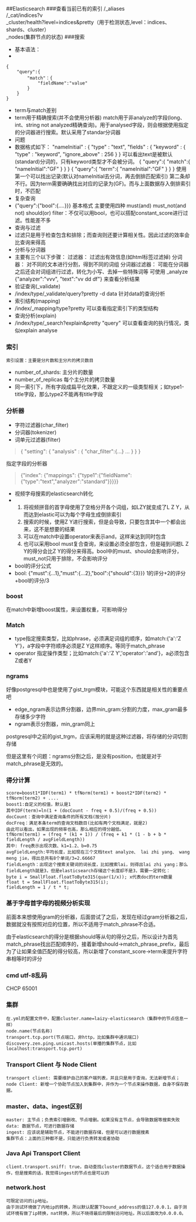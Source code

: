 ##Elasticsearch
###查看当前已有的索引
/_aliases<br/>
/_cat/indices?v<br/>
_cluster/health?level=indices&pretty（用于检测状态,level：indices、shards、cluster）<br/>
_nodes(集群节点的状态)
###搜索
- 基本语法：
- 

    {
        "query":{
            "match"：{
                "fieldName":"value"
            }
        }
    }

- term与match差别
- 
    term用于精确搜索(并不会使用分析器)
    match用于非analyze的字段(long、int、string not analyzed精确查询)。用于analysed字段，则会根据使用指定的分词器进行搜索。默认采用了standar分词器
- 问题
- 
    数据格式如下：
    "nameInitial" : {
       "type" : "text",
       "fields" : {
           "keyword" : {
           "type" : "keyword",
           "ignore_above" : 256
        }
    }
    可以看出text是被默认(standard)分词的，只有keyword类型才不会被分词。
    {
        "query":{
            "match":{
                "nameInitial":"GF"
            }
        }
    }
    {
        "query":{
            "term":{
                "nameInitial":"GF"
            }
        }
    }
    使用第一个可以找出记录(默认对nameInitial去分词，再去倒排匹配索引)
    第二条却不行。因为term需要确确找出对应的记录为(GF)。而与上面数据存入倒排索引时，不匹配
- 复杂查询
- 
    {"query":{"bool":{....}}} 基本格式
    主要使用四种
    must(and) 
    must_not(and not)
    should(or)
    filter：不仅可以用bool，也可以搭配constant_score进行过滤。性能差不多
- 查询与过滤
- 
    过滤只是用于检查包含和排除；而查询则还要计算相关性。因此过滤的效率会比查询来得高
- 分析与分词器
- 
    主要有三个以下步骤：
    过滤器： 过滤出有效信息(如html标签过滤掉)
    分词器： 对不同的文本进行分割，得到不同的词组
    分词器过滤器： 可能在分词器之后还会对词组进行过滤，转化为小写、去掉一些特殊词等
    可使用 _analyze {"analyzer":"vvv", "text":"vv dd df"} 来查看分析结果
- 验证查询(_validate)
- 
    /index/type/_validate/query?pretty -d data
    针对data的查询分析
- 索引结构(mapping)
- 
    /index/_mapping/type?pretty
    可以查看指定索引下的类型结构
- 查询分析(explain)
- 
    /index/type/_search?explain&pretty "query"
    可以查看查询的执行情况，类似explain analyse

### 索引

    索引设置：主要是分片数和主分片的拷贝数目
- number\_of_shards: 主分片的数量
- number\_of_replicas 每个主分片的拷贝数量
- 同一索引下，所有字段成扁平化效果，不跟定义的一级类型相关；如type1-title字段，那么type2不能再有title字段
### 分析器
- 字符过滤器(char_filter)
- 分词器(tokenizer)
- 词单元过滤器(filter)
> {
>     "setting": {
>         "analysis" : {
>             "char_filter":{...}
>             ...
>         }
>      }
> }

指定字段的分析器
> {"index": {"mappings": {"type1":{"fieldName":{"type":"text","analyzer":"standard"}}}}}


- 视频字母搜索的elasticsearch转化
- 
    1. 将视频拼音的首字母使用了空格分开各个词组，如LZY就变成了L Z Y，从而达到elastic可以为每个字母生成倒排索引
    2. 搜索的时候，使用Z Y进行搜索，但是会导致，只要包含其中一个都会出来，这不是想要的结果
    3. 可以在match中设置operator来表示and，这样来达到同时包含
    3. 也可以采用bool must复合查询，来设置必须全部包含，但是碰到问题L Z Y的得分会比Z Y的得分来得高。bool中的must、should会影响评分，must_not只用于排除，不会影响评分
- bool的评分公式
- 
    bool: {"must":{...1},"must":{...2},"bool":{"should":{3}}}
    1的评分+2的评分+bool的评分/3


### boost
在match中新增boost属性，来设置权重，可影响得分

### Match
- type指定搜索类型，比如phrase，必须满足词组的顺序，如match:{'a':'Z Y'}，a字段中字符顺序必须是Z Y这样顺序。等同于match_phrase
- operator 指定操作类型；比如match:{'a':'Z Y','operator':'and'}，a必须包含Z或者Y

### ngrams
好像postgresql中也是使用了gist_trgm模块，可能这个东西就是相关性的重要点吧

- edge_ngram表示边界分割器，边界min\_gram:分割的力度，max\_gram最多存储多少字符
- ngram表示分割器，min\_gram同上

postgresql中之前的gist_trgm，应该采用的就是这种过滤器，将存储的分词切割存储

但是这里有个问题：ngrams分割之后，是没有position，也就是对于match_phrase是无效的。

### 得分计算
    score=boost1*IDF(term1) * tfNorm(term1) + boost2*IDF(term2) * tfNorm(term2) + ....
    boost1:自定义的权值，默认是1
    其中IDF(term)=ln(1 + (docCount - freq + 0.5)/(freq + 0.5))
    docCount：查询中满足查询条件的所有文档(按分片)
    docFreq：满足本条term的查询文档数目(比如有两个文档满足，就是2)
    由此可以看出，如果出现的频率也高，那么相应的得分越低。
    tfNorm(term1) = (freq * (k1 + 1)) / (freq + k1 * (1 - b + b * fieldLength / avgFieldLength))
    其中: freq表示出现次数、k1=1.2、b=0.75
    avgFieldLength:平均长度，比如现在三个文档text analyze、 lai zhi yang、 wang meng jie，得出总共有8个单词/3=2.66667
    fieldLength：出现这个搜索关键词的词长度，比如搜索lai，则得出lai zhi yang；那么fieldLength就是3，但是elasticsearch存储这个长度却不是3，需要一定转化：
    byte i = SmallFloat.floatToByte315(quar(1/x)); x代表doc的term数量
    float t = SmallFloat.floatToByte315(i);
    fieldLength = 1 / t * t;
### 基于字母首字母的视频分析实现
前面本来想使用gram的分析器，后面尝试了之后，发现在经过gram分析器之后，数据就没有按照对应的位置，所以不适用于match_phrase不合适。

由于elasticsearch的得分是根据should等从句的得分之后，所以设计为首先match_phrase找出匹配顺序的，接着新增should->match_phrase_prefix，最后为了让如果全值匹配的得分较高，所以新增了constant_score->term来提升字符串相等时的评分

### cmd utf-8乱码
CHCP 65001

### 集群
    在.yml的配置文件中，配置cluster.name=laizy-elasticsearch（集群中的节点信息一样）
    node.name(节点名称)
    transport.tcp.port(节点端口，非http，比如集群中通讯端口)
    discovery.zen.ping.unicast.hosts(单播的集群节点，比如localhost:transport.tcp.port)

### Transport Client 与 Node Client       
    transport client: 需要维护自己的客户端列表，并且只是用于查询，无法新增节点；
    node Client: 新增一个协助节点加入到集群中，并作为一个节点来操作数据，自身不保存数据。     

### master、data、ingest区别
    master: 主节点；负责索引增删改、节点增删。如果没有主节点，会导致数据等搜索失败
    data: 数据节点，可进行数据存储
    ingest: 应该说是辅助节点，不能进行数据存储，但是可以进行数据搜素
    集群节点：上面的三种都不是，只能进行负责转发或者协助

### Java Api Transport Client
    client.transport.sniff: true，自动查找cluster的数据节点，这个适合用于数据操作，但是搜索的话，我觉得ingest的节点也是可以的
### network.host
    可限定访问的ip地址。
    由于测试环境做了内地ip的转换，所以默认配置下bound_address的值127.0.0.1，由于测试环境有做了ip转换，nat转换，所以不晓得最后的限制访问地址。所以后面改为0.0.0.0。